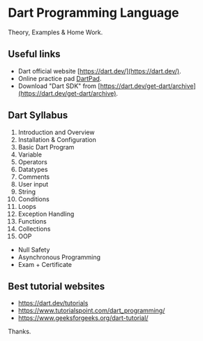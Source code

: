 # Dart Programming Language

Theory, Examples & Home Work.

## Useful links

- Dart official website [https://dart.dev/](https://dart.dev/).
- Online practice pad [DartPad](https://dartpad.dev/?).
- Download "Dart SDK" from [https://dart.dev/get-dart/archive](https://dart.dev/get-dart/archive).

## Dart Syllabus

01. Introduction and Overview
02. Installation & Configuration
03. Basic Dart Program
04. Variable
05. Operators
06. Datatypes
07. Comments
08. User input
09. String
10. Conditions
11. Loops
12. Exception Handling
13. Functions
14. Collections
15. OOP

- Null Safety
- Asynchronous Programming
- Exam + Certificate

## Best tutorial websites

- <https://dart.dev/tutorials>
- <https://www.tutorialspoint.com/dart_programming/>
- <https://www.geeksforgeeks.org/dart-tutorial/>

Thanks.
